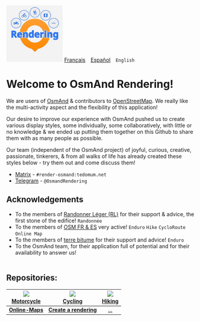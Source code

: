 <img src="https://github.com/OsmAnd-Rendering/.github/blob/main/profile/OsmAnd-Rendering.jpg" width="150" />  [Français](README.md)&emsp;[Español](README_ES.md)&emsp;`English`<br>

# Welcome to OsmAnd Rendering! 


We are users of [OsmAnd](https://osmand.net/) & contributors to [OpenStreetMap](https://www.openstreetmap.org/). We really like the multi-activity aspect and the flexibility of this application!

Our desire to improve our experience with OsmAnd pushed us to create various display styles, some individually, some collaboratively, with little or no knowledge & we ended up putting them together on this Github to share them with as many people as possible.

Our team (independent of the OsmAnd project) of joyful, curious, creative, passionate, tinkerers, & from all walks of life has already created these styles below - try them out and come discuss them!

- [Matrix](https://matrix.to/#/#render-osmand:tedomum.net) - `#render-osmand:tedomum.net`
- [Telegram](https://t.me/OsmandRendering) - `@OsmandRendering`


## Acknowledgements
- To the members of [Randonner Léger (RL)](https://www.randonner-leger.org/) for their support & advice, the first stone of the edifice! `Randonnée`
- To the members of [OSM FR & ES](https://www.openstreetmap.org/) very active! `Enduro` `Hike` `CycloRoute` `Online Map`
- To the members of [terre bitume](https://www.terre-bitume.org/) for their support and advice! `Enduro`
- To the OsmAnd team, for their application full of potential and for their availability to answer us!
<br><br>
## Repositories:

| <img src="https://raw.githubusercontent.com/osmandapp/OsmAnd-resources/dfeb72b4bce364e680a0316bbec196f347c7d875/icons/svg/special/enduro_motorcycle.svg" width="40" /><br> [Motorcycle](https://github.com/OsmAnd-Rendering/Motorcycle) | <img src="https://raw.githubusercontent.com/osmandapp/OsmAnd-resources/49246831463629494c8a65d1c2b906480d9fb19f/icons/svg/special/bicycle.svg" width="40" /><br> [Cycling](https://github.com/OsmAnd-Rendering/Cycling) | <img src="https://raw.githubusercontent.com/osmandapp/OsmAnd-resources/197f4b7c42b224b9d8b01813693b0f5de9b5ddd3/icons/svg/special/trekking.svg" width="40" /><br> [Hiking](https://github.com/OsmAnd-Rendering/Hiking) |
|:---:|:---:|:---:|
| **[Online-Maps](https://github.com/OsmAnd-Rendering/Online-Maps)** | **[Create a rendering](https://github.com/OsmAnd-Rendering/How-to-create-a-rendering)** | [...](https://giphy.com/gifs/MwOuiiTfWfWgM) |
